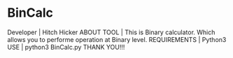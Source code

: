 # BinCalc
  Developer    |  Hitch Hicker
  ABOUT TOOL   |  This is Binary calculator. Which allows you to performe operation at Binary level.
  REQUIREMENTS |  Python3
  USE          |  python3 BinCalc.py
  THANK YOU!!!
  
